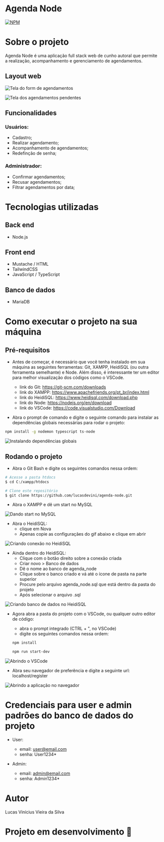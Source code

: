 # Agenda Node 
[![NPM](https://img.shields.io/npm/l/react)](https://github.com/lucasdevini/agenda-node/blob/master/LICENSE) 

# Sobre o projeto

Agenda Node é uma aplicação full stack web de cunho autoral que permite a realização, acompanhamento e gerenciamento de agendamentos.

## Layout web
![Tela do form de agendamentos](public/readme_content/images/schedule_form.png)

![Tela dos agendamentos pendentes](public/readme_content/images/peding_schedules.png)

## Funcionalidades
### Usuários:
- Cadastro;
- Realizar agendamento;
- Acompanhamento de agendamentos;
- Redefinção de senha;

### Administrador: 
- Confirmar agendamentos;
- Recusar agendamentos;
- Filtrar agendamentos por data;

# Tecnologias utilizadas
## Back end
- Node.js
## Front end
- Mustache / HTML
- TailwindCSS
- JavaScript / TypeScript
## Banco de dados
- MariaDB

# Como executar o projeto na sua máquina

## Pré-requisitos
- Antes de começar, é necessário que você tenha instalado em sua máquina as seguintes ferramentas: Git, XAMPP, HeidiSQL (ou outra ferramenta semelhante) e Node. Além disso, é interessante ter um editor para melhor visualização dos códigos como o VSCode.

  - link do Git: https://git-scm.com/downloads
  - link do XAMPP: https://www.apachefriends.org/pt_br/index.html
  - link do HeidiSQL: https://www.heidisql.com/download.php
  - link do Node: https://nodejs.org/en/download
  - link do VSCode: https://code.visualstudio.com/Download
  
- Abra o prompt de comando e digite o seguinte comando para instalar as dependências globais necessárias para rodar o projeto: 

```bash
npm install -g nodemon typescript ts-node
```

![Instalando dependências globais](public/readme_content/images/install_global_dependencies.png)

## Rodando o projeto
- Abra o Git Bash e digite os seguintes comandos nessa ordem: 

```bash
# Acesse a pasta htdocs
$ cd C:/xampp/htdocs
```

```bash
# Clone este repositório
$ git clone https://github.com/lucasdevini/agenda-node.git
```

- Abra o XAMPP e dê um start no MySQL

![Dando start no MySQL](public/readme_content/images/xampp.png) 

- Abra o HeidiSQL:
  - clique em Nova
  - Apenas copie as configuraçães do gif abaixo e clique em abrir
  
![Criando conexão no HeidiSQL](public/readme_content/gifs/gif_create_connection.gif)

- Ainda dentro do HeidiSQL:
  - Clique com o botão direito sobre a conexão criada
  - Criar novo > Banco de dados
  - Dê o nome ao banco de agenda_node
  - Clique sobre o banco criado e vá até o ícone de pasta na parte superior
  - Procure pelo arquivo agenda_node.sql que está dentro da pasta do projeto
  - Após selecionar o arquivo .sql
 
![Criando banco de dados no HeidiSQL](public/readme_content/gifs/gif_create_database.gif)

- Agora abra a pasta do projeto com o VSCode, ou qualquer outro editor de código:
    - abra o prompt integrado (CTRL + ", no VSCode)
    - digite os seguintes comandos nessa ordem:  

    ```bash
    npm install
    ```

    ```bash
    npm run start-dev
    ```
![Abrindo o VSCode](public/readme_content/gifs/gif_open_vscode.gif)
    
- Abra seu navegador de preferência e digite a seguinte url: localhost/register

![Abrindo a aplicação no navegador](public/readme_content/gifs/gif_open_browser.gif)

# Credenciais para user e admin padrões do banco de dados do projeto
  - User: 
    - email: user@email.com
    - senha: User1234*

  - Admin:
    - email: admin@email.com
    - senha: Admin1234*

# Autor

Lucas Vinícius Vieira da Silva

# Projeto em desenvolvimento :construction:
